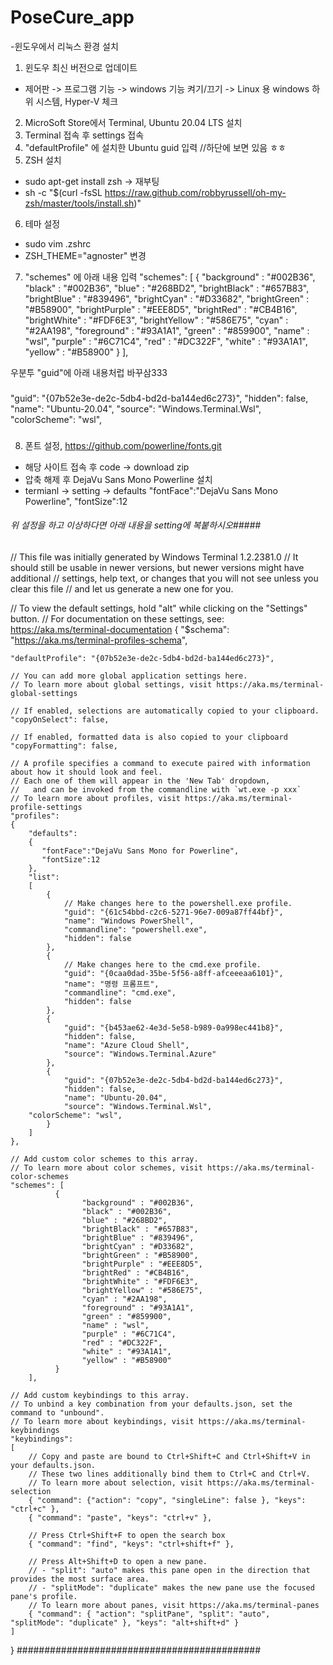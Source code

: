 
# PoseCure_app

-윈도우에서 리눅스 환경 설치

1. 윈도우 최신 버전으로 업데이트
 - 제어판 -> 프로그램 기능 -> windows 기능 켜기/끄기 -> Linux 용 windows 하위 시스템, Hyper-V 체크
2. MicroSoft Store에서 Terminal, Ubuntu 20.04 LTS 설치
3. Terminal 접속 후 settings 접속
4. "defaultProfile" 에 설치한 Ubuntu guid 입력 //하단에 보면 있음 ㅎㅎ
5. ZSH 설치
 - sudo apt-get install zsh -> 재부팅
 - sh -c "$(curl -fsSL https://raw.github.com/robbyrussell/oh-my-zsh/master/tools/install.sh)"
6. 테마 설정
 - sudo vim .zshrc
 - ZSH_THEME="agnoster" 변경
7. "schemes" 에 아래 내용 입력
"schemes": [
        {
             "background" : "#002B36",
             "black" : "#002B36",
             "blue" : "#268BD2",
             "brightBlack" : "#657B83",
             "brightBlue" : "#839496",
             "brightCyan" : "#D33682",
             "brightGreen" : "#B58900",
             "brightPurple" : "#EEE8D5",
             "brightRed" : "#CB4B16",
             "brightWhite" : "#FDF6E3",
             "brightYellow" : "#586E75",
             "cyan" : "#2AA198",
             "foreground" : "#93A1A1",
             "green" : "#859900",
             "name" : "wsl",
             "purple" : "#6C71C4",
             "red" : "#DC322F",
             "white" : "#93A1A1",
             "yellow" : "#B58900"
        }
    ],
    
우분투 "guid"에 아래 내용처럽 바꾸삼333
###
"guid": "{07b52e3e-de2c-5db4-bd2d-ba144ed6c273}",
                "hidden": false,
                "name": "Ubuntu-20.04",
                "source": "Windows.Terminal.Wsl",
	    "colorScheme": "wsl",
###

8. 폰트 설정, https://github.com/powerline/fonts.git
 - 해당 사이트 접속 후 code -> download zip
 - 압축 해제 후 DejaVu Sans Mono Powerline 설치
 - termianl -> setting -> defaults
           "fontFace":"DejaVu Sans Mono Powerline",
           "fontSize":12
           
###### 위 설정을 하고 이상하다면 아래 내용을 setting에 복붙하시오#####
// This file was initially generated by Windows Terminal 1.2.2381.0
// It should still be usable in newer versions, but newer versions might have additional
// settings, help text, or changes that you will not see unless you clear this file
// and let us generate a new one for you.

// To view the default settings, hold "alt" while clicking on the "Settings" button.
// For documentation on these settings, see: https://aka.ms/terminal-documentation
{
    "$schema": "https://aka.ms/terminal-profiles-schema",

    "defaultProfile": "{07b52e3e-de2c-5db4-bd2d-ba144ed6c273}",

    // You can add more global application settings here.
    // To learn more about global settings, visit https://aka.ms/terminal-global-settings

    // If enabled, selections are automatically copied to your clipboard.
    "copyOnSelect": false,

    // If enabled, formatted data is also copied to your clipboard
    "copyFormatting": false,

    // A profile specifies a command to execute paired with information about how it should look and feel.
    // Each one of them will appear in the 'New Tab' dropdown,
    //   and can be invoked from the commandline with `wt.exe -p xxx`
    // To learn more about profiles, visit https://aka.ms/terminal-profile-settings
    "profiles":
    {
        "defaults":
        {
           "fontFace":"DejaVu Sans Mono for Powerline",
           "fontSize":12
        },
        "list":
        [
            {
                // Make changes here to the powershell.exe profile.
                "guid": "{61c54bbd-c2c6-5271-96e7-009a87ff44bf}",
                "name": "Windows PowerShell",
                "commandline": "powershell.exe",
                "hidden": false
            },
            {
                // Make changes here to the cmd.exe profile.
                "guid": "{0caa0dad-35be-5f56-a8ff-afceeeaa6101}",
                "name": "명령 프롬프트",
                "commandline": "cmd.exe",
                "hidden": false
            },
            {
                "guid": "{b453ae62-4e3d-5e58-b989-0a998ec441b8}",
                "hidden": false,
                "name": "Azure Cloud Shell",
                "source": "Windows.Terminal.Azure"
            },
            {
                "guid": "{07b52e3e-de2c-5db4-bd2d-ba144ed6c273}",
                "hidden": false,
                "name": "Ubuntu-20.04",
                "source": "Windows.Terminal.Wsl",
	    "colorScheme": "wsl",
            }
        ]
    },

    // Add custom color schemes to this array.
    // To learn more about color schemes, visit https://aka.ms/terminal-color-schemes
    "schemes": [
              {
                    "background" : "#002B36",
                    "black" : "#002B36",
                    "blue" : "#268BD2",
                    "brightBlack" : "#657B83",
                    "brightBlue" : "#839496",
                    "brightCyan" : "#D33682",
                    "brightGreen" : "#B58900",
                    "brightPurple" : "#EEE8D5",
                    "brightRed" : "#CB4B16",
                    "brightWhite" : "#FDF6E3",
                    "brightYellow" : "#586E75",
                    "cyan" : "#2AA198",
                    "foreground" : "#93A1A1",
                    "green" : "#859900",
                    "name" : "wsl",
                    "purple" : "#6C71C4",
                    "red" : "#DC322F",
                    "white" : "#93A1A1",
                    "yellow" : "#B58900"
              }
        ],

    // Add custom keybindings to this array.
    // To unbind a key combination from your defaults.json, set the command to "unbound".
    // To learn more about keybindings, visit https://aka.ms/terminal-keybindings
    "keybindings":
    [
        // Copy and paste are bound to Ctrl+Shift+C and Ctrl+Shift+V in your defaults.json.
        // These two lines additionally bind them to Ctrl+C and Ctrl+V.
        // To learn more about selection, visit https://aka.ms/terminal-selection
        { "command": {"action": "copy", "singleLine": false }, "keys": "ctrl+c" },
        { "command": "paste", "keys": "ctrl+v" },

        // Press Ctrl+Shift+F to open the search box
        { "command": "find", "keys": "ctrl+shift+f" },

        // Press Alt+Shift+D to open a new pane.
        // - "split": "auto" makes this pane open in the direction that provides the most surface area.
        // - "splitMode": "duplicate" makes the new pane use the focused pane's profile.
        // To learn more about panes, visit https://aka.ms/terminal-panes
        { "command": { "action": "splitPane", "split": "auto", "splitMode": "duplicate" }, "keys": "alt+shift+d" }
    ]
}
############################################
